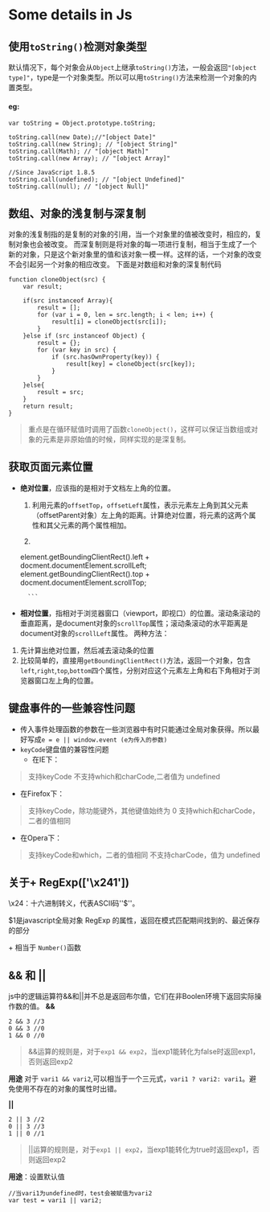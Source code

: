 # Some details in Js

## 使用`toString()`检测对象类型
默认情况下，每个对象会从`Object`上继承`toString()`方法，一般会返回`"[object type]"`，type是一个对象类型。所以可以用`toString()`方法来检测一个对象的内置类型。
#### eg:
```
var toString = Object.prototype.toString;

toString.call(new Date);//"[object Date]"
toString.call(new String); // "[object String]"
toString.call(Math); // "[object Math]"
toString.call(new Array); // "[object Array]"

//Since JavaScript 1.8.5
toString.call(undefined); // "[object Undefined]"
toString.call(null); // "[object Null]"
```

## 数组、对象的浅复制与深复制
对象的浅复制指的是复制的对象的引用，当一个对象里的值被改变时，相应的，复制对象也会被改变。
而深复制则是将对象的每一项进行复制，相当于生成了一个新的对象，只是这个新对象里的值和该对象一模一样。这样的话，一个对象的改变不会引起另一个对象的相应改变。
下面是对数组和对象的深复制代码
```
function cloneObject(src) {
    var result;

    if(src instanceof Array){
        result = [];
        for (var i = 0, len = src.length; i < len; i++) {
            result[i] = cloneObject(src[i]);
        }
    }else if (src instanceof Object) {
        result = {};
        for (var key in src) {
            if (src.hasOwnProperty(key)) {
                result[key] = cloneObject(src[key]);
            }
        }
    }else{
        result = src;
    }
    return result;
}
```
> 重点是在循环赋值时调用了函数`cloneObject()`，这样可以保证当数组或对象的元素是非原始值的时候，同样实现的是深复制。

## 获取页面元素位置
- **绝对位置**，应该指的是相对于文档左上角的位置。

	1. 利用元素的`offsetTop`，`offsetLeft`属性，表示元素左上角到其父元素（offsetParent对象）左上角的距离。计算绝对位置，将元素的这两个属性和其父元素的两个属性相加。

	2. ```
	element.getBoundingClientRect().left + docment.documentElement.scrollLeft;
	element.getBoundingClientRect().top + docment.documentElement.scrollTop;

		```
- **相对位置**，指相对于浏览器窗口（viewport，即视口）的位置。滚动条滚动的垂直距离，是document对象的`scrollTop`属性；滚动条滚动的水平距离是document对象的`scrollLeft`属性。
两种方法：
1. 先计算出绝对位置，然后减去滚动条的位置
2. 比较简单的，直接用`getBoundingClientRect()`方法，返回一个对象，包含`left`,`right`,`top`,`bottom`四个属性，分别对应这个元素左上角和右下角相对于浏览器窗口左上角的位置。

## 键盘事件的一些兼容性问题
- 传入事件处理函数的参数在一些浏览器中有时只能通过全局对象获得。所以最好写成`e = e || window.event (e为传入的参数)`
- `keyCode`键盘值的兼容性问题
  - 在IE下：
> 支持keyCode
> 不支持which和charCode,二者值为 undefined

  - 在Firefox下：
> 支持keyCode，除功能键外，其他键值始终为 0
> 支持which和charCode，二者的值相同

  - 在Opera下：
> 支持keyCode和which，二者的值相同
> 不支持charCode，值为 undefined


## 关于+ RegExp(['\x241'])
\x24：十六进制转义，代表ASCII码''$''。

$1是javascript全局对象 RegExp 的属性，返回在模式匹配期间找到的、最近保存的部分

\+ 相当于 `Number()`函数

## && 和 ||
js中的逻辑运算符&&和||并不总是返回布尔值，它们在非Boolen环境下返回实际操作数的值。
**&&**
```
2 && 3 //3
0 && 3 //0
1 && 0 //0
```
> &&运算的规则是，对于`exp1 && exp2`，当exp1能转化为false时返回exp1，否则返回exp2

**用途**
对于 `vari1 && vari2`,可以相当于一个三元式，`vari1 ? vari2: vari1`。避免使用不存在的对象的属性时出错。

**||**
```
2 || 3 //2
0 || 3 //3
1 || 0 //1
```
> ||运算的规则是，对于`exp1 || exp2`，当exp1能转化为true时返回exp1，否则返回exp2

**用途**：设置默认值
```
//当vari1为undefined时，test会被赋值为vari2
var test = vari1 || vari2;
```
